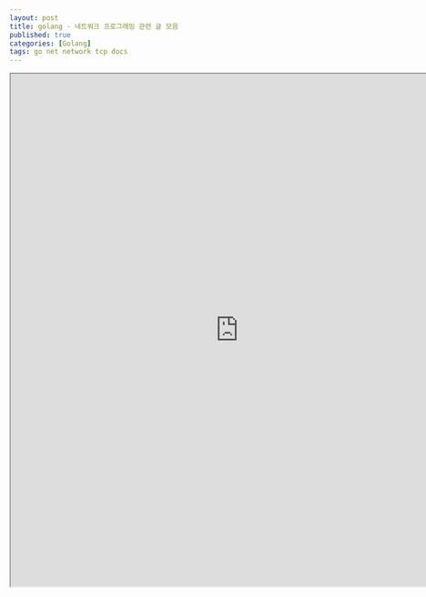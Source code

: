 ```yaml
---
layout: post
title: golang - 네트워크 프로그래밍 관련 글 모음
published: true
categories: [Golang]
tags: go net network tcp docs
---
```

<iframe width="800" height="900" src="https://docs.google.com/document/d/e/2PACX-1vQYIfs84BAbpQLAMzthDwiCA8YhgzyvtjYWcKnvZ3debix2igEv1PWDlx3WTVgdf0yjSp4jBvqvHXQR/pub?embedded=true"></iframe>  
  